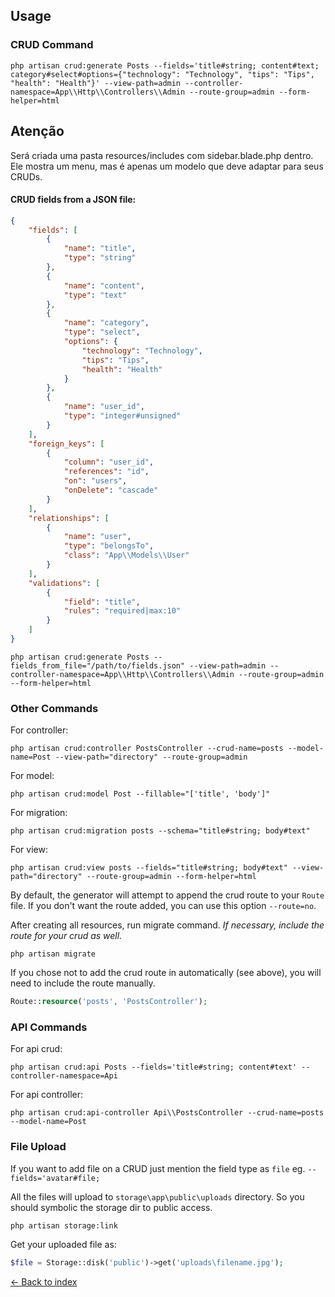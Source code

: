 ## Usage

### CRUD Command

```
php artisan crud:generate Posts --fields='title#string; content#text; category#select#options={"technology": "Technology", "tips": "Tips", "health": "Health"}' --view-path=admin --controller-namespace=App\\Http\\Controllers\\Admin --route-group=admin --form-helper=html
```
## Atenção
Será criada uma pasta resources/includes com sidebar.blade.php dentro. Ele mostra um menu, mas é apenas um modelo que deve adaptar para seus CRUDs.


#### CRUD fields from a JSON file:

```json
{
    "fields": [
        {
            "name": "title",
            "type": "string"
        },
        {
            "name": "content",
            "type": "text"
        },
        {
            "name": "category",
            "type": "select",
            "options": {
                "technology": "Technology",
                "tips": "Tips",
                "health": "Health"
            }
        },
        {
            "name": "user_id",
            "type": "integer#unsigned"
        }
    ],
    "foreign_keys": [
        {
            "column": "user_id",
            "references": "id",
            "on": "users",
            "onDelete": "cascade"
        }
    ],
    "relationships": [
        {
            "name": "user",
            "type": "belongsTo",
            "class": "App\\Models\\User"
        }
    ],
    "validations": [
        {
            "field": "title",
            "rules": "required|max:10"
        }
    ]
}
```

```
php artisan crud:generate Posts --fields_from_file="/path/to/fields.json" --view-path=admin --controller-namespace=App\\Http\\Controllers\\Admin --route-group=admin --form-helper=html
```

### Other Commands

For controller:

```
php artisan crud:controller PostsController --crud-name=posts --model-name=Post --view-path="directory" --route-group=admin
```

For model:

```
php artisan crud:model Post --fillable="['title', 'body']"
```

For migration:

```
php artisan crud:migration posts --schema="title#string; body#text"
```

For view:

```
php artisan crud:view posts --fields="title#string; body#text" --view-path="directory" --route-group=admin --form-helper=html
```

By default, the generator will attempt to append the crud route to your ```Route``` file. If you don't want the route added, you can use this option ```--route=no```.

After creating all resources, run migrate command. *If necessary, include the route for your crud as well.*

```
php artisan migrate
```

If you chose not to add the crud route in automatically (see above), you will need to include the route manually.
```php
Route::resource('posts', 'PostsController');
```

### API Commands

For api crud:

```
php artisan crud:api Posts --fields='title#string; content#text' --controller-namespace=Api
```

For api controller:

```
php artisan crud:api-controller Api\\PostsController --crud-name=posts --model-name=Post
```

### File Upload
If you want to add file on a CRUD just mention the field type as `file` eg. ```--fields='avatar#file;```

All the files will upload to `storage\app\public\uploads` directory. So you should symbolic the storage dir to public access.
```
php artisan storage:link
```
Get your uploaded file as:
```php
$file = Storage::disk('public')->get('uploads\filename.jpg');
```

[&larr; Back to index](README.md)

